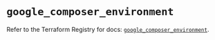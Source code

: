 # `google_composer_environment`

Refer to the Terraform Registry for docs: [`google_composer_environment`](https://registry.terraform.io/providers/hashicorp/google-beta/6.42.0/docs/resources/google_composer_environment).
